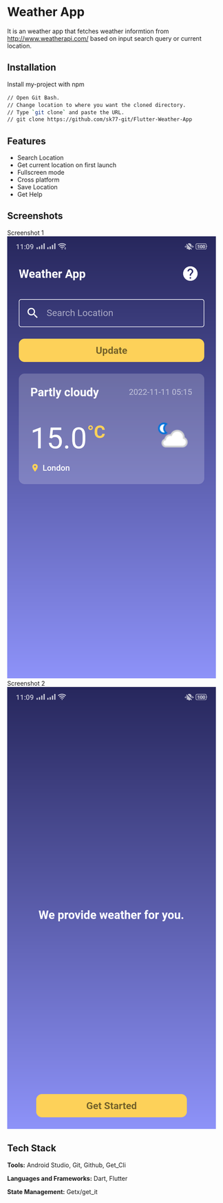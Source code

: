 
# Weather App

It is an weather app that fetches weather informtion from http://www.weatherapi.com/ based on input search query or current location.





## Installation

Install my-project with npm

```bash
// Open Git Bash.
// Change location to where you want the cloned directory.
// Type `git clone` and paste the URL.
// git clone https://github.com/sk77-git/Flutter-Weather-App
```



    
## Features

- Search Location
- Get current location on first launch
- Fullscreen mode
- Cross platform
- Save Location
- Get Help


## Screenshots

Screenshot 1
![App Screenshot](https://raw.githubusercontent.com/sk77-git/Flutter-Weather-App/master/screenshots/sc1.png)
Screenshot 2
![App Screenshot](https://raw.githubusercontent.com/sk77-git/Flutter-Weather-App/master/screenshots/sc2.png)


## Tech Stack

**Tools:** Android Studio, Git, Github, Get_Cli

**Languages and Frameworks:** Dart, Flutter

**State Management:** Getx/get_it
